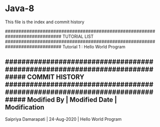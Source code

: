 # Java-8
This file is the index and commit history

#############################################################################
TUTORIAL LIST
#############################################################################
Tutorial 1 : Hello World Program





#############################################################################
COMMIT HISTORY
#############################################################################
Modified By         |	Modified Date |	Modification
-----------------------------------------------------------------------------
Saipriya Damarapati	|	24-Aug-2020   |	Hello World Program